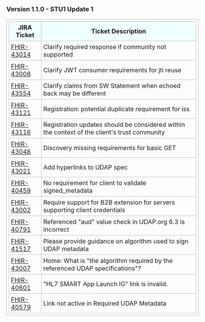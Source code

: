 ### Version 1.1.0 - STU1 Update 1

|JIRA Ticket|Ticket Description|
|---------|----------|
|[FHIR-43014](https://jira.hl7.org/browse/FHIR-43014)|Clarify required response if community not supported|
|[FHIR-43008](https://jira.hl7.org/browse/FHIR-43008)|Clarify JWT consumer requirements for jti reuse|
|[FHIR-43554](https://jira.hl7.org/browse/FHIR-43554)|Clarify claims from SW Statement when echoed back may be different|
|[FHIR-43121](https://jira.hl7.org/browse/FHIR-43121)|Registration: potential duplicate requirement for iss|
|[FHIR-43116](https://jira.hl7.org/browse/FHIR-43116)|Registration updates should be considered within the context of the client's trust community|
|[FHIR-43048](https://jira.hl7.org/browse/FHIR-43048)|Discovery missing requirements for basic GET|
|[FHIR-43021](https://jira.hl7.org/browse/FHIR-43021)|Add hyperlinks to UDAP spec|
|[FHIR-40459](https://jira.hl7.org/browse/FHIR-40459)|No requirement for client to validate signed_metadata|
|[FHIR-43002](https://jira.hl7.org/browse/FHIR-43002)|Require support for B2B extension for servers supporting client credentials|
|[FHIR-40791](https://jira.hl7.org/browse/FHIR-40791)|Referenced "aud" value check in UDAP.org 6.3 is incorrect|
|[FHIR-41517](https://jira.hl7.org/browse/FHIR-41517)|Please provide guidance on algorithm used to sign UDAP metadata|
|[FHIR-43007](https://jira.hl7.org/browse/FHIR-43007)|Home: What is "the algorithm required by the referenced UDAP specifications"?|
|[FHIR-40601](https://jira.hl7.org/browse/FHIR-40601)|"HL7 SMART App Launch IG" link is invalid.|
|[FHIR-40579](https://jira.hl7.org/browse/FHIR-40579)|Link not active in Required UDAP Metadata|

<style>
table, th, td 
{
  border: 1px solid Silver; 
  padding: 5px
}
th {
  background: Azure; 
}
</style>